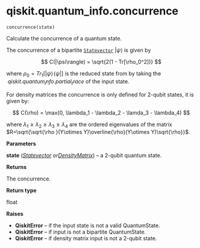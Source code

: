 <span id="qiskit-quantum-info-concurrence" />

# qiskit.quantum\_info.concurrence

`concurrence(state)`

Calculate the concurrence of a quantum state.

The concurrence of a bipartite [`Statevector`](qiskit.quantum_info.Statevector#qiskit.quantum_info.Statevector "qiskit.quantum_info.Statevector") $|\psi\rangle$ is given by

$$
C(|\psi\rangle) = \sqrt{2(1 - Tr[\rho_0^2])}
$$

where $\rho_0 = Tr_1[|\psi\rangle\!\langle\psi|]$ is the reduced state from by taking the $~qiskit.quantum_info.partial_trace$ of the input state.

For density matrices the concurrence is only defined for 2-qubit states, it is given by:

$$
C(\rho) = \max(0, \lambda_1 - \lambda_2 - \lamda_3 - \lambda_4)
$$

where $\lambda _1 \ge \lambda _2 \ge \lambda _3 \ge \lambda _4$ are the ordered eigenvalues of the matrix $R=\sqrt{\sqrt{\rho }(Y\otimes Y)\overline{\rho}(Y\otimes Y)\sqrt{\rho}}$.

**Parameters**

**state** ([*Statevector*](qiskit.quantum_info.Statevector#qiskit.quantum_info.Statevector "qiskit.quantum_info.Statevector")  *or*[*DensityMatrix*](qiskit.quantum_info.DensityMatrix#qiskit.quantum_info.DensityMatrix "qiskit.quantum_info.DensityMatrix")) – a 2-qubit quantum state.

**Returns**

The concurrence.

**Return type**

float

**Raises**

*   **QiskitError** – if the input state is not a valid QuantumState.
*   **QiskitError** – if input is not a bipartite QuantumState.
*   **QiskitError** – if density matrix input is not a 2-qubit state.
